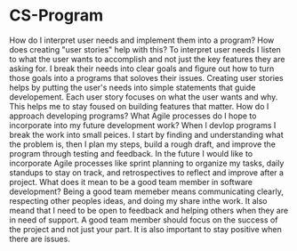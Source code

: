 # CS-Program
How do I interpret user needs and implement them into a program? How does creating "user stories" help with this?
To interpret user needs I listen to what the user wants to accomplish and not just the key features they are asking for. I break their needs into clear goals and figure out how to turn those goals into a programs that soloves their issues. Creating user stories helps by putting the user's needs into simple statements that guide developement. Each user story focuses on what the user wants and why. This helps me to stay foused on building features that matter.
How do I approach developing programs? What Agile processes do I hope to incorporate into my future development work?
When I devlop programs I break the work into small peices. I start by finding and understanding what the problem is, then I plan my steps, build a rough draft, and improve the program through testing and feedback. In the future I would like to incorporate Agile processes like sprint planning to organize my tasks, daily standups to stay on track, and retrospectives to reflect and improve after a project. 
What does it mean to be a good team member in software development?
Being a good team memeber means communicating clearly, respecting other peoples ideas, and doing my share inthe work. It also meand that I need to be open to feedback and helping others when they are in need of support. A good team member should focus on the success of the project and not just your part. It is also important to stay positive when there are issues. 
